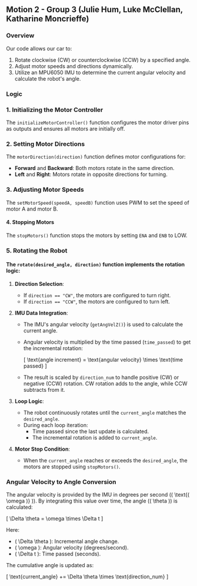 ## Motion 2 - Group 3 (Julie Hum, Luke McClellan, Katharine Moncrieffe)

### Overview
Our code allows our car to:

1. Rotate clockwise (CW) or counterclockwise (CCW) by a specified angle.
2. Adjust motor speeds and directions dynamically.
3. Utilize an MPU6050 IMU to determine the current angular velocity and calculate the robot's angle.

### Logic
### 1. Initializing the Motor Controller
The `initializeMotorController()` function configures the motor driver pins as outputs and ensures all motors are initially off.

### 2. Setting Motor Directions
The `motorDirection(direction)` function defines motor configurations for:
- **Forward** and **Backward**: Both motors rotate in the same direction.
- **Left** and **Right**: Motors rotate in opposite directions for turning.

### 3. Adjusting Motor Speeds
The `setMotorSpeed(speedA, speedB)` function uses PWM to set the speed of motor A and motor B.

#### 4. Stopping Motors
The `stopMotors()` function stops the motors by setting `ENA` and `ENB` to LOW.

### 5. Rotating the Robot
#### The `rotate(desired_angle, direction)` function implements the rotation logic:

1. **Direction Selection**:
   - If `direction == "CW"`, the motors are configured to turn right.
   - If `direction == "CCW"`, the motors are configured to turn left.

2. **IMU Data Integration**:
   - The IMU's angular velocity (`getAngVelZ()`) is used to calculate the current angle.
   - Angular velocity is multiplied by the time passed (`time_passed`) to get the incremental rotation:
     
     \[ \text{angle increment} = \text{angular velocity} \times \text{time passed} \]

   - The result is scaled by `direction_num` to handle positive (CW) or negative (CCW) rotation. CW rotation adds to the angle, while CCW subtracts from it.


3. **Loop Logic**:
   - The robot continuously rotates until the `current_angle` matches the `desired_angle`.
   - During each loop iteration:
     - Time passed since the last update is calculated.
     - The incremental rotation is added to `current_angle`.

4. **Motor Stop Condition**:
   - When the `current_angle` reaches or exceeds the `desired_angle`, the motors are stopped using `stopMotors()`.

### Angular Velocity to Angle Conversion
The angular velocity is provided by the IMU in degrees per second (\( \text{\( \omega \)} \)). By integrating this value over time, the angle (\( \theta \)) is calculated:

\[ \Delta \theta = \omega \times \Delta t \]

Here:
- \( \Delta \theta \): Incremental angle change.
- \( \omega \): Angular velocity (degrees/second).
- \( \Delta t \): Time passed (seconds).

The cumulative angle is updated as:

\[ \text{current\_angle} += \Delta \theta \times \text{direction\_num} \]

